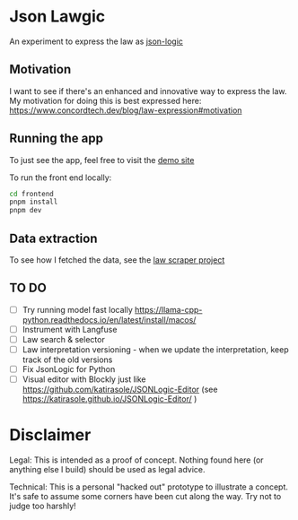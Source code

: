 # Json Lawgic

An experiment to express the law as [json-logic](https://jsonlogic.com/)

## Motivation

I want to see if there's an enhanced and innovative way to express the law.
My motivation for doing this is best expressed here: https://www.concordtech.dev/blog/law-expression#motivation

## Running the app

To just see the app, feel free to visit the [demo site](https://json-lawgic.vercel.app/)

To run the front end locally:

```bash
cd frontend
pnpm install
pnpm dev
```

## Data extraction

To see how I fetched the data, see the [law scraper project](https://github.com/piers109uk/law-scraper)

## TO DO

- [ ] Try running model fast locally https://llama-cpp-python.readthedocs.io/en/latest/install/macos/
- [ ] Instrument with Langfuse
- [ ] Law search & selector
- [ ] Law interpretation versioning - when we update the interpretation, keep track of the old versions
- [ ] Fix JsonLogic for Python
- [ ] Visual editor with Blockly just like https://github.com/katirasole/JSONLogic-Editor (see https://katirasole.github.io/JSONLogic-Editor/ )

# Disclaimer

Legal: This is intended as a proof of concept. Nothing found here (or anything else I build) should be used as legal advice.

Technical: This is a personal "hacked out" prototype to illustrate a concept. It's safe to assume some corners have been cut along the way. Try not to judge too harshly!
